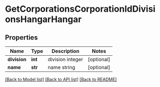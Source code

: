 # GetCorporationsCorporationIdDivisionsHangarHangar

## Properties
Name | Type | Description | Notes
------------ | ------------- | ------------- | -------------
**division** | **int** | division integer | [optional] 
**name** | **str** | name string | [optional] 

[[Back to Model list]](../README.md#documentation-for-models) [[Back to API list]](../README.md#documentation-for-api-endpoints) [[Back to README]](../README.md)


